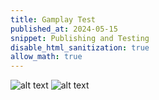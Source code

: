 ```yaml
---
title: Gamplay Test
published_at: 2024-05-15
snippet: Publishing and Testing
disable_html_sanitization: true
allow_math: true
---
```


![alt text](jpg/ShareViolation.png)
![alt text](jpg/FailedDownload.png)